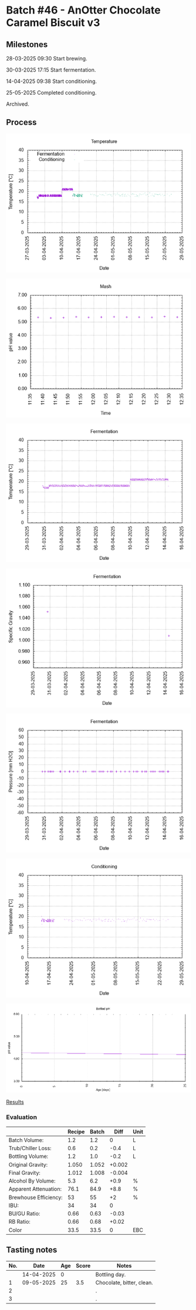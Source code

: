 # Batch #46 - AnOtter Chocolate Caramel Biscuit v3

## Milestones

28-03-2025 09:30 Start brewing.

30-03-2025 17:15 Start fermentation.

14-04-2025 09:38 Start conditioning.

25-05-2025 Completed conditioning.

Archived.

## Process

![temperature](temperature.png)

![mash_ph](mash_ph.png)

![fermentation](fermentation.png)

![specific gravity](gravity.png)

![pressure](pressure.png)

![conditioning](conditioning.png)

![bottled pH](bottled_ph.png)

[Results](Batch_46_AnOtter_Chocolate_Caramel_Biscuit_v3_results.pdf)

### Evaluation

|                         | Recipe | Batch | Diff   | Unit |
|-------------------------|--------|-------|--------|------|
| Batch Volume:           | 1.2    | 1.2   | 0      | L    |
| Trub/Chiller Loss:      | 0.6    | 0.2   | -0.4   | L    |
| Bottling Volume:        | 1.2    | 1.0   | -0.2   | L    |
| Original Gravity:       | 1.050  | 1.052 | +0.002 |      |
| Final Gravity:          | 1.012  | 1.008 | -0.004 |      |
| Alcohol By Volume:      | 5.3    | 6.2   | +0.9   | %    |
| Apparent Attenuation:   | 76.1   | 84.9  | +8.8   | %    |
| Brewhouse Efficiency:   | 53     | 55    | +2     | %    |
| IBU:                    | 34     | 34    | 0      |      |
| BU/GU Ratio:            | 0.66   | 0.63  | -0.03  |      |
| RB Ratio:               | 0.66   | 0.68  | +0.02  |      |
| Color                   | 33.5   | 33.5  | 0      | EBC  |

## Tasting notes

| No. | Date       | Age | Score | Notes |
|-----|------------|-----|-------|-------|
|     | 14-04-2025 |   0 |       | Bottling day. |
|   1 | 09-05-2025 |  25 | 3.5   | Chocolate, bitter, clean. |
|   2 |            |     |       | . |
|   3 |            |     |       | . |
